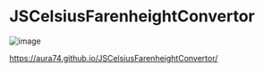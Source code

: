 # JSCelsiusFarenheightConvertor

![image](https://user-images.githubusercontent.com/50366078/230938816-eacc0c55-4b7f-45d8-aa42-560ca6cfac46.png)

https://aura74.github.io/JSCelsiusFarenheightConvertor/
